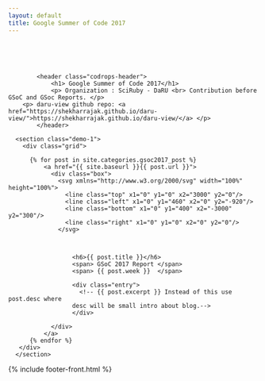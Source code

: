 ```yaml
---
layout: default
title: Google Summer of Code 2017
---
```


<div class="container" style= "padding-top:50px;">
			<!-- Top Navigation -->

			<header class="codrops-header">
				<h1> Google Summer of Code 2017</h1>
				<p> Organization : SciRuby - DaRU <br> Contribution before GSoC and GSoc Reports. </p>
        <p> daru-view github repo: <a href="https://shekharrajak.github.io/daru-view/">https://shekharrajak.github.io/daru-view/</a> </p>
			</header>

      <section class="demo-1">
        <div class="grid">

          {% for post in site.categories.gsoc2017_post %}
              <a href="{{ site.baseurl }}{{ post.url }}">
                <div class="box">
                  <svg xmlns="http://www.w3.org/2000/svg" width="100%" height="100%">
                    <line class="top" x1="0" y1="0" x2="3000" y2="0"/>
                    <line class="left" x1="0" y1="460" x2="0" y2="-920"/>
                    <line class="bottom" x1="0" y1="400" x2="-3000" y2="300"/>
                    <line class="right" x1="0" y1="0" x2="0" y2="0"/>
                  </svg>



                      <h6>{{ post.title }}</h6>
                      <span> GSoC 2017 Report </span>
                      <span> {{ post.week }}  </span>

                      <div class="entry">
                        <!-- {{ post.excerpt }} Instead of this use post.desc where
                      desc will be small intro about blog.-->
                      </div>

                </div>
              </a>
          {% endfor %}
       </div>
      </section>
</div>

{% include footer-front.html %}
